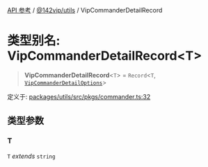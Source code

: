 [API 参考](../wiki/Home) / [@142vip/utils](../wiki/@142vip.utils) / VipCommanderDetailRecord

# 类型别名: VipCommanderDetailRecord\<T\>

> **VipCommanderDetailRecord**\<`T`\> = `Record`\<`T`, [`VipCommanderDetailOptions`](../wiki/@142vip.utils.%E6%8E%A5%E5%8F%A3.VipCommanderDetailOptions)\>

定义于: [packages/utils/src/pkgs/commander.ts:32](https://github.com/142vip/core-x/blob/567cadf3a9f5104aada595325cfb94d08a88f92f/packages/utils/src/pkgs/commander.ts#L32)

## 类型参数

### T

`T` *extends* `string`
